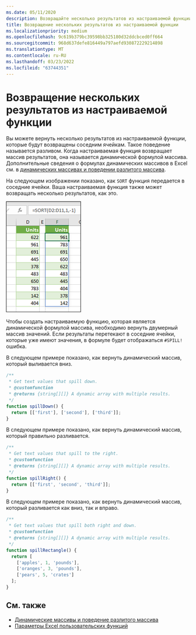 ```yaml
---
ms.date: 05/11/2020
description: Возвращайте несколько результатов из настраиваемой функции в Office Excel надстройки.
title: Возвращение нескольких результатов из настраиваемой функции
ms.localizationpriority: medium
ms.openlocfilehash: 9c619b379bc39598bb325180d32ddcbced0ff664
ms.sourcegitcommit: 968d637defe816449a797aefd930872229214898
ms.translationtype: MT
ms.contentlocale: ru-RU
ms.lasthandoff: 03/23/2022
ms.locfileid: "63744351"
---
```

# <a name="return-multiple-results-from-your-custom-function"></a>Возвращение нескольких результатов из настраиваемой функции

Вы можете вернуть несколько результатов из настраиваемой функции, которые будут возвращены соседним ячейкам. Такое поведение называется разливом. Когда настраиваемая функция возвращает массив результатов, она называется динамической формулой массива. Дополнительные сведения о формулах динамических массивов в Excel см. в [динамических массивах и поведении разлитого массива](https://support.microsoft.com/office/205c6b06-03ba-4151-89a1-87a7eb36e531).

На следующем изображении показано, как `SORT` функция передается в соседние ячейки. Ваша настраиваемая функция также может возвращать несколько результатов, как это.

![Снимок экрана функции SORT, отображающий несколько результатов вниз в несколько ячеек.](../images/dynamic-array-spill.png)

Чтобы создать настраиваемую функцию, которая является динамической формулой массива, необходимо вернуть двумерный массив значений. Если результаты перетекают в соседние ячейки, которые уже имеют значения, в формуле будет отображаться `#SPILL!` ошибка.

В следующем примере показано, как вернуть динамический массив, который выливается вниз.

```javascript
/**
 * Get text values that spill down.
 * @customfunction
 * @returns {string[][]} A dynamic array with multiple results.
 */
function spillDown() {
  return [['first'], ['second'], ['third']];
}
```

В следующем примере показано, как вернуть динамический массив, который правильно разливается.

```javascript
/**
 * Get text values that spill to the right.
 * @customfunction
 * @returns {string[][]} A dynamic array with multiple results.
 */
function spillRight() {
  return [['first', 'second', 'third']];
}
```

В следующем примере показано, как вернуть динамический массив, который разливается как вниз, так и вправо.

```javascript
/**
 * Get text values that spill both right and down.
 * @customfunction
 * @returns {string[][]} A dynamic array with multiple results.
 */
function spillRectangle() {
  return [
    ['apples', 1, 'pounds'],
    ['oranges', 3, 'pounds'],
    ['pears', 5, 'crates']
  ];
}
```

## <a name="see-also"></a>См. также

- [Динамические массивы и поведение разлитого массива](https://support.microsoft.com/office/205c6b06-03ba-4151-89a1-87a7eb36e531)
- [Параметры Excel пользовательских функций](custom-functions-parameter-options.md)

